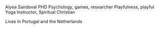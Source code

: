 Alyea Sandoval PHD
Psychology, games, researcher 
Playfulness, playful
Yoga Instructor, Spiritual Christian

Lives in Portugal and the Netherlands
